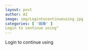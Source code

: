 ```yaml
---
layout: post
author: AI
image: img/Logintocontinueusing.jpg
categories: [ '娛樂' ]
Login to continue using"
---
```

Login to continue using